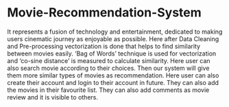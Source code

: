 # Movie-Recommendation-System
It  represents a fusion of technology and entertainment, dedicated to making users cinematic journey as enjoyable as possible. 
Here after Data Cleaning and Pre-processing vectorization is done that helps to find similarity between movies easily. ‘Bag of Words’ technique is used for vectorization and ‘co-sine distance’ is measured to calculate similarity.
Here user can also search movie according to their choices. Then our system will give them more similar types of movies as recommendation. Here user can also create their account and login to their account in future. They can also add the movies in their favourite list. They can also add comments as movie review and it is visible to others.
